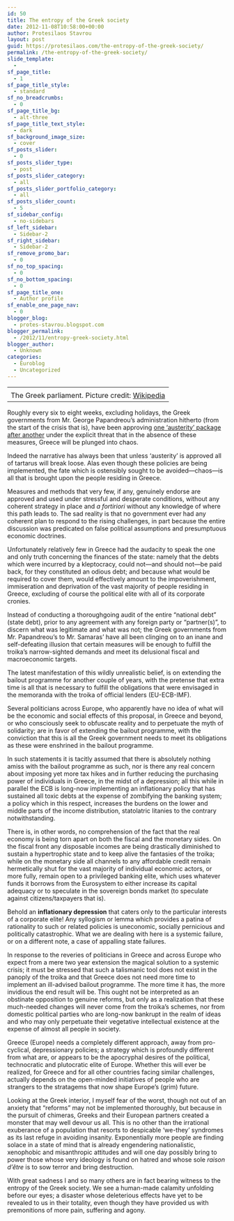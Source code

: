 ```yaml
---
id: 50
title: The entropy of the Greek society
date: 2012-11-08T10:58:00+00:00
author: Protesilaos Stavrou
layout: post
guid: https://protesilaos.com/the-entropy-of-the-greek-society/
permalink: /the-entropy-of-the-greek-society/
slide_template:
  - 
sf_page_title:
  - 1
sf_page_title_style:
  - standard
sf_no_breadcrumbs:
  - 0
sf_page_title_bg:
  - alt-three
sf_page_title_text_style:
  - dark
sf_background_image_size:
  - cover
sf_posts_slider:
  - 0
sf_posts_slider_type:
  - post
sf_posts_slider_category:
  - all
sf_posts_slider_portfolio_category:
  - all
sf_posts_slider_count:
  - 5
sf_sidebar_config:
  - no-sidebars
sf_left_sidebar:
  - Sidebar-2
sf_right_sidebar:
  - Sidebar-2
sf_remove_promo_bar:
  - 0
sf_no_top_spacing:
  - 0
sf_no_bottom_spacing:
  - 0
sf_page_title_one:
  - Author profile
sf_enable_one_page_nav:
  - 0
blogger_blog:
  - protes-stavrou.blogspot.com
blogger_permalink:
  - /2012/11/entropy-greek-society.html
blogger_author:
  - Unknown
categories:
  - Euroblog
  - Uncategorized
---
```

<table align="center" cellpadding="0" cellspacing="0" class="tr-caption-container" style="margin-left: auto; margin-right: auto; text-align: center;">
  <tr>
    <td style="text-align: center;">
    </td>
  </tr>
  
  <tr>
    <td class="tr-caption" style="text-align: center;">
      The Greek parliament. Picture credit: <a href="http://en.wikipedia.org/wiki/Greece" target="_blank">Wikipedia</a>
    </td>
  </tr>
</table>

Roughly every six to eight weeks, excluding holidays, the Greek governments from Mr. George Papandreou&#8217;s administration hitherto (from the start of the crisis that is), have been approving <a href="http://www.ekathimerini.com/4dcgi/_w_articles_wsite1_1_08/11/2012_468997" target="_blank">one &#8216;austerity&#8217; package after another</a> under the explicit threat that in the absence of these measures, Greece will be plunged into chaos. 

Indeed the narrative has always been that unless &#8216;austerity&#8217; is approved all of tartarus will break loose. Alas even though these policies are being implemented, the fate which is ostensibly sought to be avoided—chaos—is all that is brought upon the people residing in Greece. 

Measures and methods that very few, if any, genuinely endorse are approved and used under stressful and desperate conditions, without any coherent strategy in place and _a fortiriori_ without any knowledge of where this path leads to. The sad reality is that no government ever had any coherent plan to respond to the rising challenges, in part because the entire discussion was predicated on false political assumptions and presumptuous economic doctrines.<a name="more"></a> 

Unfortunately relatively few in Greece had the audacity to speak the one and only truth concerning the finances of the state: namely that the debts which were incurred by a kleptocracy, could not—and should not—be paid back, for they constituted an odious debt; and because what would be required to cover them, would effectively amount to the impoverishment, immiseration and deprivation of the vast majority of people residing in Greece, excluding of course the political elite with all of its corporate cronies.

Instead of conducting a thoroughgoing audit of the entire &#8220;national debt&#8221; (state debt), prior to any agreement with any foreign party or &#8220;partner(s)&#8221;, to discern what was legitimate and what was not; the Greek governments from Mr. Papandreou&#8217;s to Mr. Samaras&#8217; have all been clinging on to an inane and self-defeating illusion that certain measures will be enough to fulfill the troika&#8217;s narrow-sighted demands and meet its delusional fiscal and macroeconomic targets. 

The latest manifestation of this wildly unrealistic belief, is on extending the bailout programme for another couple of years, with the pretense that extra time is all that is necessary to fulfill the obligations that were envisaged in the memoranda with the troika of official lenders (EU-ECB-IMF). 

Several politicians across Europe, who apparently have no idea of what will be the economic and social effects of this proposal, in Greece and beyond, or who consciously seek to obfuscate reality and to perpetuate the myth of solidarity; are in favor of extending the bailout programme, with the conviction that this is all the Greek government needs to meet its obligations as these were enshrined in the bailout programme. 

In such statements it is tacitly assumed that there is absolutely nothing amiss with the bailout programme as such, nor is there any real concern about imposing yet more tax hikes and in further reducing the purchasing power of individuals in Greece, in the midst of a depression; all this while in parallel the ECB is long-now implementing an inflationary policy that has sustained all toxic debts at the expense of zombifying the banking system; a policy which in this respect, increases the burdens on the lower and middle parts of the income distribution, statolatric litanies to the contrary notwithstanding. 

There is, in other words, no comprehension of the fact that the real economy is being torn apart on both the fiscal and the monetary sides. On the fiscal front any disposable incomes are being drastically diminished to sustain a hypertrophic state and to keep alive the fantasies of the troika; while on the monetary side all channels to any affordable credit remain hermetically shut for the vast majority of individual economic actors, or more fully, remain open to a privileged banking elite, which uses whatever funds it borrows from the Eurosystem to either increase its capital adequacy or to speculate in the sovereign bonds market (to speculate against citizens/taxpayers that is). 

Behold an **inflationary depression** that caters only to the particular interests of a corporate elite! Any syllogism or lemma which provides a patina of rationality to such or related policies is uneconomic, socially pernicious and politically catastrophic. What we are dealing with here is a systemic failure, or on a different note, a case of appalling state failures. 

In response to the reveries of politicians in Greece and across Europe who expect from a mere two year extension the magical solution to a systemic crisis; it must be stressed that such a talismanic tool does not exist in the panoply of the troika and that Greece does not need more time to implement an ill-advised bailout programme. The more time it has, the more invidious the end result will be. This ought not be interpreted as an obstinate opposition to genuine reforms, but only as a realization that these much-needed changes will never come from the troika&#8217;s schemes, nor from domestic political parties who are long-now bankrupt in the realm of ideas and who may only perpetuate their vegetative intellectual existence at the expense of almost all people in society.

Greece (Europe) needs a completely different approach, away from pro-cyclical, depressionary policies; a strategy which is profoundly different from what are, or appears to be the apocryphal desires of the political, technocratic and plutocratic elite of Europe. Whether this will ever be realized, for Greece and for all other countries facing similar challenges, actually depends on the open-minded initiatives of people who are strangers to the stratagems that now shape Europe&#8217;s (grim) future.

Looking at the Greek interior, I myself fear of the worst, though not out of an anxiety that &#8220;reforms&#8221; may not be implemented thoroughly, but because in the pursuit of chimeras, Greeks and their European partners created a monster that may well devour us all. This is no other than the irrational exuberance of a population that resorts to despicable &#8216;we-they&#8217; syndromes as its last refuge in avoiding insanity. Exponentially more people are finding solace in a state of mind that is already engendering nationalistic, xenophobic and misanthropic attitudes and will one day possibly bring to power those whose very ideology is found on hatred and whose sole _raison d&#8217;être_ is to sow terror and bring destruction.

With great sadness I and so many others are in fact bearing witness to the entropy of the Greek society. We see a human-made calamity unfolding before our eyes; a disaster whose deleterious effects have yet to be revealed to us in their totality, even though they have provided us with premonitions of more pain, suffering and agony.